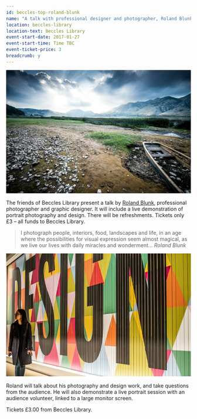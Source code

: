 ```yaml
---
id: beccles-top-roland-blunk
name: "A talk with professional designer and photographer, Roland Blunk"
location: beccles-library
location-text: Beccles Library
event-start-date: 2017-01-27
event-start-time: Time TBC
event-ticket-price: 3
breadcrumb: y
---
```


<img class="db mb3 center" src="/images/article/blunk-1.jpg" alt="Picture of mountains and a lake">

The friends of Beccles Library present a talk by [Roland Blunk](http://www.rolandblunk.com/), professional photographer and graphic designer. It will include a live demonstration of portrait photography and design. There will be refreshments. Tickets only &pound;3 – all funds to Beccles Library.

> I photograph people, interiors, food, landscapes and life, in an age where the possibilities for visual expression seem almost magical, as we live our lives with daily miracles and wonderment… <cite>Roland Blunk</cite>

<img class="db mb3 center" src="/images/article/blunk-2.jpg" alt="Woman walking past a colourful wall with the word design on it">

Roland will talk about his photography and design work, and take questions from the audience. He will also demonstrate a live portrait session with an audience volunteer, linked to a large monitor screen.

Tickets &pound;3.00 from Beccles Library.
